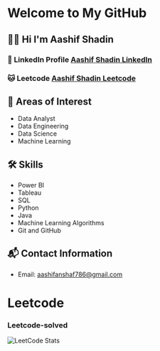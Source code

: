 # Welcome to My GitHub

## 👩‍💻 Hi I'm Aashif Shadin


### 🔗 LinkedIn Profile [Aashif Shadin LinkedIn](https://linkedin.com/aashifnoor)

### 🐱 Leetcode  [Aashif Shadin Leetcode](https://leetcode.com/Aashif_AK)

## 🌱 Areas of Interest
- Data Analyst
- Data Engineering
- Data Science
- Machine Learning


## 🛠️ Skills
- Power BI
- Tableau
- SQL
- Python
- Java
- Machine Learning Algorithms
- Git and GitHub

## 📬 Contact Information
- Email: aashifanshaf786@gmail.com

# Leetcode
### Leetcode-solved
![LeetCode Stats](https://leetcard.jacoblin.cool/Aashif_AK?theme=catppuccinMocha&font=Anek%20Tamil&ext=heatmap)

